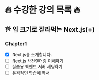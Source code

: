 # :fire: 수강한 강의 목록 :fire:

## 한 입 크기로 잘라먹는 Next.js(+)

### Chapter1

- [x] Next.js를 소개합니다.
- [ ] Next.js 사전렌더링 이해하기
- [ ] 실습용 백엔드 서버 세팅하기
- [ ] 본격적인 학습에 앞서
